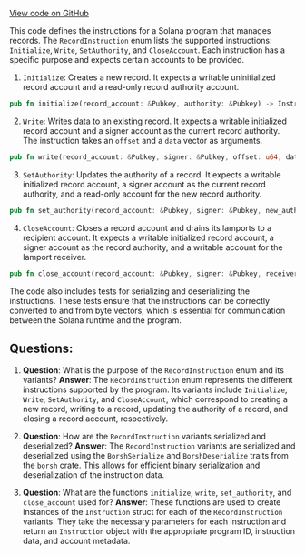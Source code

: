 [View code on GitHub](https://github.com/solana-labs/solana-program-library/record/program/src/instruction.rs)

This code defines the instructions for a Solana program that manages records. The `RecordInstruction` enum lists the supported instructions: `Initialize`, `Write`, `SetAuthority`, and `CloseAccount`. Each instruction has a specific purpose and expects certain accounts to be provided.

1. `Initialize`: Creates a new record. It expects a writable uninitialized record account and a read-only record authority account.
```rust
pub fn initialize(record_account: &Pubkey, authority: &Pubkey) -> Instruction
```

2. `Write`: Writes data to an existing record. It expects a writable initialized record account and a signer account as the current record authority. The instruction takes an `offset` and a `data` vector as arguments.
```rust
pub fn write(record_account: &Pubkey, signer: &Pubkey, offset: u64, data: Vec<u8>) -> Instruction
```

3. `SetAuthority`: Updates the authority of a record. It expects a writable initialized record account, a signer account as the current record authority, and a read-only account for the new record authority.
```rust
pub fn set_authority(record_account: &Pubkey, signer: &Pubkey, new_authority: &Pubkey) -> Instruction
```

4. `CloseAccount`: Closes a record account and drains its lamports to a recipient account. It expects a writable initialized record account, a signer account as the record authority, and a writable account for the lamport receiver.
```rust
pub fn close_account(record_account: &Pubkey, signer: &Pubkey, receiver: &Pubkey) -> Instruction
```

The code also includes tests for serializing and deserializing the instructions. These tests ensure that the instructions can be correctly converted to and from byte vectors, which is essential for communication between the Solana runtime and the program.
## Questions: 
 1. **Question**: What is the purpose of the `RecordInstruction` enum and its variants?
   **Answer**: The `RecordInstruction` enum represents the different instructions supported by the program. Its variants include `Initialize`, `Write`, `SetAuthority`, and `CloseAccount`, which correspond to creating a new record, writing to a record, updating the authority of a record, and closing a record account, respectively.

2. **Question**: How are the `RecordInstruction` variants serialized and deserialized?
   **Answer**: The `RecordInstruction` variants are serialized and deserialized using the `BorshSerialize` and `BorshDeserialize` traits from the `borsh` crate. This allows for efficient binary serialization and deserialization of the instruction data.

3. **Question**: What are the functions `initialize`, `write`, `set_authority`, and `close_account` used for?
   **Answer**: These functions are used to create instances of the `Instruction` struct for each of the `RecordInstruction` variants. They take the necessary parameters for each instruction and return an `Instruction` object with the appropriate program ID, instruction data, and account metadata.